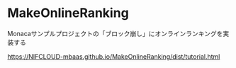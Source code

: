 # MakeOnlineRanking
Monacaサンプルプロジェクトの「ブロック崩し」にオンラインランキングを実装する

https://NIFCLOUD-mbaas.github.io/MakeOnlineRanking/dist/tutorial.html
